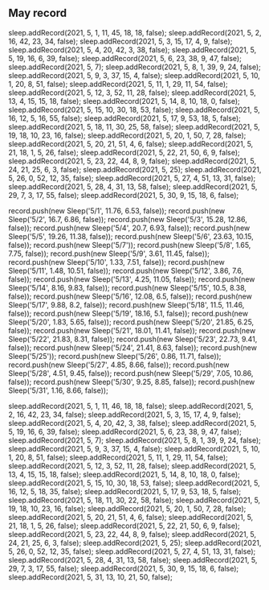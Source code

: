 ## May record

sleep.addRecord(2021, 5, 1, 11, 45, 18, 18, false);
sleep.addRecord(2021, 5, 2, 16, 42, 23, 34, false);
sleep.addRecord(2021, 5, 3, 15, 17, 4, 9, false);
sleep.addRecord(2021, 5, 4, 20, 42, 3, 38, false);
sleep.addRecord(2021, 5, 5, 19, 16, 6, 39, false);
sleep.addRecord(2021, 5, 6, 23, 38, 9, 47, false);
sleep.addRecord(2021, 5, 7);
sleep.addRecord(2021, 5, 8, 1, 39, 9, 24, false);
sleep.addRecord(2021, 5, 9, 3, 37, 15, 4, false);
sleep.addRecord(2021, 5, 10, 1, 20, 8, 51, false);
sleep.addRecord(2021, 5, 11, 1, 29, 11, 54, false);
sleep.addRecord(2021, 5, 12, 3, 52, 11, 28, false);
sleep.addRecord(2021, 5, 13, 4, 15, 15, 18, false);
sleep.addRecord(2021, 5, 14, 8, 10, 18, 0, false);
sleep.addRecord(2021, 5, 15, 10, 30, 18, 53, false);
sleep.addRecord(2021, 5, 16, 12, 5, 16, 55, false);
sleep.addRecord(2021, 5, 17, 9, 53, 18, 5, false);
sleep.addRecord(2021, 5, 18, 11, 30, 25, 58, false);
sleep.addRecord(2021, 5, 19, 18, 10, 23, 16, false);
sleep.addRecord(2021, 5, 20, 1, 50, 7, 28, false);
sleep.addRecord(2021, 5, 20, 21, 51, 4, 6, false);
sleep.addRecord(2021, 5, 21, 18, 1, 5, 26, false);
sleep.addRecord(2021, 5, 22, 21, 50, 6, 9, false);
sleep.addRecord(2021, 5, 23, 22, 44, 8, 9, false);
sleep.addRecord(2021, 5, 24, 21, 25, 6, 3, false);
sleep.addRecord(2021, 5, 25);
sleep.addRecord(2021, 5, 26, 0, 52, 12, 35, false);
sleep.addRecord(2021, 5, 27, 4, 51, 13, 31, false);
sleep.addRecord(2021, 5, 28, 4, 31, 13, 58, false);
sleep.addRecord(2021, 5, 29, 7, 3, 17, 55, false);
sleep.addRecord(2021, 5, 30, 9, 15, 18, 6, false);

record.push(new Sleep('5/1', 11.76, 6.53, false));
record.push(new Sleep('5/2', 16.7, 6.86, false));
record.push(new Sleep('5/3', 15.28, 12.86, false));
record.push(new Sleep('5/4', 20.7, 6.93, false));
record.push(new Sleep('5/5', 19.26, 11.38, false));
record.push(new Sleep('5/6', 23.63, 10.15, false));
record.push(new Sleep('5/7'));
record.push(new Sleep('5/8', 1.65, 7.75, false));
record.push(new Sleep('5/9', 3.61, 11.45, false));
record.push(new Sleep('5/10', 1.33, 7.51, false));
record.push(new Sleep('5/11', 1.48, 10.51, false));
record.push(new Sleep('5/12', 3.86, 7.6, false));
record.push(new Sleep('5/13', 4.25, 11.05, false));
record.push(new Sleep('5/14', 8.16, 9.83, false));
record.push(new Sleep('5/15', 10.5, 8.38, false));
record.push(new Sleep('5/16', 12.08, 6.5, false));
record.push(new Sleep('5/17', 9.88, 8.2, false));
record.push(new Sleep('5/18', 11.5, 11.46, false));
record.push(new Sleep('5/19', 18.16, 5.1, false));
record.push(new Sleep('5/20', 1.83, 5.65, false));
record.push(new Sleep('5/20', 21.85, 6.25, false)); 
record.push(new Sleep('5/21', 18.01, 11.41, false));
record.push(new Sleep('5/22', 21.83, 8.31, false));
record.push(new Sleep('5/23', 22.73, 9.41, false));
record.push(new Sleep('5/24', 21.41, 8.63, false));
record.push(new Sleep('5/25'));
record.push(new Sleep('5/26', 0.86, 11.71, false));
record.push(new Sleep('5/27', 4.85, 8.66, false));
record.push(new Sleep('5/28', 4.51, 9.45, false));
record.push(new Sleep('5/29', 7.05, 10.86, false));
record.push(new Sleep('5/30', 9.25, 8.85, false));
record.push(new Sleep('5/31', 1.16, 8.66, false));



sleep.addRecord(2021, 5, 1, 11, 46, 18, 18, false);
sleep.addRecord(2021, 5, 2, 16, 42, 23, 34, false);
sleep.addRecord(2021, 5, 3, 15, 17, 4, 9, false);
sleep.addRecord(2021, 5, 4, 20, 42, 3, 38, false);
sleep.addRecord(2021, 5, 5, 19, 16, 6, 39, false);
sleep.addRecord(2021, 5, 6, 23, 38, 9, 47, false);
sleep.addRecord(2021, 5, 7);
sleep.addRecord(2021, 5, 8, 1, 39, 9, 24, false);
sleep.addRecord(2021, 5, 9, 3, 37, 15, 4, false);
sleep.addRecord(2021, 5, 10, 1, 20, 8, 51, false);
sleep.addRecord(2021, 5, 11, 1, 29, 11, 54, false);
sleep.addRecord(2021, 5, 12, 3, 52, 11, 28, false);
sleep.addRecord(2021, 5, 13, 4, 15, 15, 18, false);
sleep.addRecord(2021, 5, 14, 8, 10, 18, 0, false);
sleep.addRecord(2021, 5, 15, 10, 30, 18, 53, false);
sleep.addRecord(2021, 5, 16, 12, 5, 18, 35, false);
sleep.addRecord(2021, 5, 17, 9, 53, 18, 5, false);
sleep.addRecord(2021, 5, 18, 11, 30, 22, 58, false);
sleep.addRecord(2021, 5, 19, 18, 10, 23, 16, false);
sleep.addRecord(2021, 5, 20, 1, 50, 7, 28, false);
sleep.addRecord(2021, 5, 20, 21, 51, 4, 6, false);
sleep.addRecord(2021, 5, 21, 18, 1, 5, 26, false);
sleep.addRecord(2021, 5, 22, 21, 50, 6, 9, false);
sleep.addRecord(2021, 5, 23, 22, 44, 8, 9, false);
sleep.addRecord(2021, 5, 24, 21, 25, 6, 3, false);
sleep.addRecord(2021, 5, 25);
sleep.addRecord(2021, 5, 26, 0, 52, 12, 35, false);
sleep.addRecord(2021, 5, 27, 4, 51, 13, 31, false);
sleep.addRecord(2021, 5, 28, 4, 31, 13, 58, false);
sleep.addRecord(2021, 5, 29, 7, 3, 17, 55, false);
sleep.addRecord(2021, 5, 30, 9, 15, 18, 6, false);
sleep.addRecord(2021, 5, 31, 13, 10, 21, 50, false);
